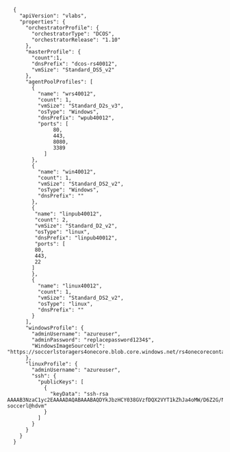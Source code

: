       {
        "apiVersion": "vlabs",
        "properties": {
          "orchestratorProfile": {
            "orchestratorType": "DCOS",
            "orchestratorRelease": "1.10"
          },
          "masterProfile": {
            "count":1,
            "dnsPrefix": "dcos-rs40012",
            "vmSize": "Standard_DS5_v2"
          },
          "agentPoolProfiles": [
            {
              "name": "wrs40012",
              "count": 1,
              "vmSize": "Standard_D2s_v3",
              "osType": "Windows",
              "dnsPrefix": "wpub40012",
              "ports": [
                   80,
                   443,
                   8080,
                   3389
                ]
            },
            {
              "name": "win40012",
              "count": 1,
              "vmSize": "Standard_DS2_v2",
              "osType": "Windows",
              "dnsPrefix": ""
            },
            {
             "name": "linpub40012",
             "count": 2,
             "vmSize": "Standard_D2_v2",
             "osType": "linux",
             "dnsPrefix": "linpub40012",
             "ports": [
             80,
             443,
             22
            ]
            },
            {
              "name": "linux40012",
              "count": 1,
              "vmSize": "Standard_DS2_v2",
              "osType": "linux",
              "dnsPrefix": ""
            }
          ],
          "windowsProfile": {
            "adminUsername": "azureuser",
            "adminPassword": "replacepassword1234$",
            "WindowsImageSourceUrl": "https://soccerlstoragers4onecore.blob.core.windows.net/rs4onecorecontainer/AzureRs4Onecore.vhd"
          },
          "linuxProfile": {
            "adminUsername": "azureuser",
            "ssh": {
              "publicKeys": [
                {
                  "keyData": "ssh-rsa AAAAB3NzaC1yc2EAAAADAQABAAABAQDYkJbzHCY038GVzfDQX2VYT1kZhJa4oMW/D6Z2G/NEoKeB3K/zUux95w7HtdYaq3RXNxk2dMtJv27QOUmOuPpdVWCKjwi03XvhRwHwuwlkJVRb4DLgoK7QPG+j04KtPSsgOj8Qd+ljXwHB2Zpz2kFifVF1D8mcEpRWZvxhpYSt6Ze2yqdxkffq3wddJuXskGsTSYTOcBzLwGcr4c9+kA3S8fnoAW0LRyXyOvB8v0YKqIJ8t3J/g4Lj3iCGIwOWraJ2EwnpOsAzhxgBRbiWflG/cHhxDlQsOYIbJcCfb7cSkow0Qcrff/gwzBtNCuANowDeGjyL/fzu9NrSQZZzgEdf soccerl@hdvm"
                }
              ]
            }
          }
        }
      }

